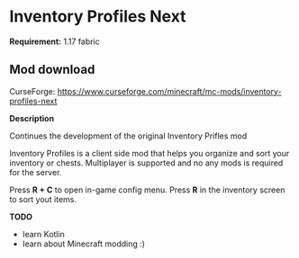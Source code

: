 # Inventory Profiles Next
**Requirement:** 1.17 fabric
## Mod download
CurseForge: https://www.curseforge.com/minecraft/mc-mods/inventory-profiles-next

**Description**

Continues the development of the original Inventory Prifles mod

Inventory Profiles is a client side mod that helps you organize and sort your inventory or chests. Multiplayer is supported and no any mods is required for the server.
  

Press **R + C** to open in-game config menu. Press **R** in the inventory screen to sort yout items.



**TODO**
 - learn Kotlin
 - learn about Minecraft modding :) 
